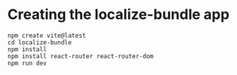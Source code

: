 # Creating the localize-bundle app

    npm create vite@latest
    cd localize-bundle
    npm install
    npm install react-router react-router-dom
    npm run dev

